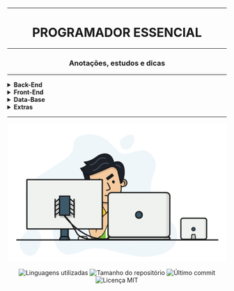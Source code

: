 <hr>
<h1 align="center">PROGRAMADOR ESSENCIAL</h1>
<hr>
<h3 align="center">Anotações, estudos e dicas</h3>
<hr>
<details>
    <summary><strong>Back-End</strong></summary>
    <br />
    <div align="center">
        <details>        
            <summary><strong>Java</strong></summary>
            <br />
            <table border=1>            
                <tr>
                    <th colspan="8">Java básico</th>
                </tr>
                <tr>
                    <td align="center"><a href="https://github.com/Dev-HideyukiTakahashi/Essencial/blob/master/pasta_essencial/back-end/java/java-basico/ConceitosIniciais.md">Conceitos iniciais</a></td>
                    <td align="center"><a href="https://github.com/Dev-HideyukiTakahashi/Essencial/blob/master/pasta_essencial/back-end/java/java-basico/Strings.md">Strings</a></td>
                    <td align="center"><a href="https://github.com/Dev-HideyukiTakahashi/Essencial/blob/master/pasta_essencial/back-end/java/java-basico/Condicional.md">Estrutura condicional</a></td>
                    <td align="center"><a href="https://github.com/Dev-HideyukiTakahashi/Essencial/blob/master/pasta_essencial/back-end/java/java-basico/repeticao.md">Estrutura repetição</a></td>
                    <td align="center"><a href="https://github.com/Dev-HideyukiTakahashi/Essencial/blob/master/pasta_essencial/back-end/java/java-basico/Heranca.md">Herança e Polimorfismo</a></td>
                    <td align="center"><a href="https://github.com/Dev-HideyukiTakahashi/Essencial/blob/master/pasta_essencial/back-end/java/java-basico/Interface.md">Interface</a></td>
                    <td align="center"><a href="https://github.com/Dev-HideyukiTakahashi/Essencial/blob/master/pasta_essencial/back-end/java/java-basico/Datas.md">Data e hora</a></td>
                    <td align="center"><a href="https://github.com/Dev-HideyukiTakahashi/Essencial/blob/master/pasta_essencial/back-end/java/java-basico/Random.md">Número aleatório</a></td>
            </table> 
            <table border=1>            
                <tr>
                    <th colspan="6">Java intermediário</th>
                </tr>  
                <td align="center"><a href="https://github.com/Dev-HideyukiTakahashi/Essencial/blob/master/pasta_essencial/back-end/java/java-intermediario/Excecoes.md">Exceções</a></td>
                <td align="center"><a href="https://github.com/Dev-HideyukiTakahashi/Essencial/blob/master/pasta_essencial/back-end/java/java-intermediario/Arquivos.md">Arquivos</a></td>
                <td align="center"><a href="https://github.com/Dev-HideyukiTakahashi/Essencial/blob/master/pasta_essencial/back-end/java/java-intermediario/Collections.md">Collections</a></td>
                <td align="center"><a href="https://github.com/Dev-HideyukiTakahashi/Essencial/blob/master/pasta_essencial/back-end/java/java-intermediario/Comparable.md">Comparable</a></td>
                <td align="center"><a href="https://github.com/Dev-HideyukiTakahashi/Essencial/blob/master/pasta_essencial/back-end/java/java-intermediario/Lambda.md">Lambda</a></td>
                <td align="center"><a href="https://github.com/Dev-HideyukiTakahashi/Essencial/blob/master/pasta_essencial/back-end/java/java-intermediario/Stream.md">Stream</a></td>
            </table>  
        </details>
        <details>        
            <summary><strong>Node.JS</strong></summary>
            <table border=1>            
                <tr>
                    <th colspan="2">Node.JS</th>
                </tr>
                <tr>
                    <td align="center"><a href="https://github.com/Dev-HideyukiTakahashi/Essencial/blob/master/pasta_essencial/git_github/Comand.MD">Espaço em branco</a></td>
                    <td align="center"><a href="https://github.com/Dev-HideyukiTakahashi/Essencial/blob/master/pasta_essencial/git_github/Comando.MD">Espaço em branco</a></td>
                </tr>
            </table> 
        </details>
        <details>        
            <summary><strong>Kotlin</strong></summary>
            <br />
            <table border=1>            
                <tr>
                    <th colspan="2">Kotlin</th>
                </tr>
                <tr>
                    <td align="center"><a href="https://github.com/Dev-HideyukiTakahashi/Essencial/blob/master/pasta_essencial/git_github/Comand.MD">Espaço em branco</a></td>
                    <td align="center"><a href="https://github.com/Dev-HideyukiTakahashi/Essencial/blob/master/pasta_essencial/git_github/Comando.MD">Espaço em branco</a></td>
                </tr>
            </table> 
        </details>
    </div>
</details>

<!-- FRONT-END -->
<details>
    <summary><strong>Front-End</strong></summary>
    <br />
    <div align="center">
        <details>        
            <summary><strong>HTML5</strong></summary>
            <br />
            <table border=1>            
                <tr>
                    <th colspan="2">HTML5</th>
                </tr>
                <tr>
                    <td align="center"><a href="https://github.com/Dev-HideyukiTakahashi/Essencial/blob/master/pasta_essencial/git_github/Comand.MD">Principais Tags</a></td>
                    <td align="center"><a href="https://github.com/Dev-HideyukiTakahashi/Essencial/blob/master/pasta_essencial/git_github/Comando.MD">Espaço em branco</a></td>
                </tr>
            </table> 
        </details>
        <details>        
            <summary><strong>CSS</strong></summary>
            <table border=1>            
                <tr>
                    <th colspan="2">CSS</th>
                </tr>
                <tr>
                    <td align="center"><a href="https://github.com/Dev-HideyukiTakahashi/Essencial/blob/master/pasta_essencial/front-end/">Espaço em branco</a></td>
                    <td align="center"><a href="https://github.com/Dev-HideyukiTakahashi/Essencial/blob/master/pasta_essencial/git_github/Comando.MD">Espaço em branco</a></td>                    
                </tr>
            </table> 
            <table border=1>            
                <tr>
                    <th colspan="3">CSS Flexbox</th>
                </tr>
                <tr>
                    <td align="center"><a href="https://github.com/Dev-HideyukiTakahashi/Essencial/blob/master/pasta_essencial/front-end/css/flexbox/container.md">Flex Container</a></td>
                    <td align="center"><a href="https://github.com/Dev-HideyukiTakahashi/Essencial/blob/master/pasta_essencial/front-end/css/flexbox/item.md">Flex Item</a></td>
                    <td align="center"><a href="https://github.com/Dev-HideyukiTakahashi/Essencial/blob/master/pasta_essencial/front-end/css/flexbox/flexblog">Projeto exemplo</a></td>
                </tr>
            </table> 
        </details>        
        <details>        
            <summary><strong>JavaScript</strong></summary>   
            <table border=1>            
                <tr>
                    <th colspan="2">JavaScript</th>
                </tr>
                <tr>
                    <td align="center"><a href="https://github.com/Dev-HideyukiTakahashi/Essencial/blob/master/pasta_essencial/git_github/Comand.MD">Espaço em branco</a></td>
                    <td align="center"><a href="https://github.com/Dev-HideyukiTakahashi/Essencial/blob/master/pasta_essencial/git_github/Comando.MD">Espaço em branco</a></td>
                </tr>
            </table>  
        </details>              
    </div>
</details>

<!-- DATA-BASE -->
<details>
    <summary><strong>Data-Base</strong></summary>
    <br />
    <div align="center">
        <details>        
            <summary><strong>SQL</strong></summary>
            <br />
            <table border=1>            
                <tr>
                    <th colspan="2">MySQL</th>
                </tr>
                <tr>
                    <td align="center"><a href="https://github.com/Dev-HideyukiTakahashi/Essencial/blob/master/pasta_essencial/git_github/Comand.MD">Comandos</a></td>
                    <td align="center"><a href="https://github.com/Dev-HideyukiTakahashi/Essencial/blob/master/pasta_essencial/git_github/Comando.MD">Dicas</a></td>
                </tr>
            </table> 
            <table border=1>            
                <tr>
                    <th colspan="2">PostgreSQL</th>
                </tr>
                <tr>
                    <td align="center"><a href="https://github.com/Dev-HideyukiTakahashi/Essencial/blob/master/pasta_essencial/git_github/Comand.MD">Comandos</a></td>
                    <td align="center"><a href="https://github.com/Dev-HideyukiTakahashi/Essencial/blob/master/pasta_essencial/git_github/Comando.MD">Dicas</a></td>
                </tr>
            </table> 
        </details>       
    </div>
</details>

<!-- EXTRAS -->
<details>
    <summary><strong>Extras</strong></summary>
    <br />
    <div align="center">
        <details>
            <summary><strong>Git-Github</strong></summary>
            <br />
            <table border=1>            
                <tr>
                    <th colspan="2">Git</th>
                </tr>
                <tr>
                    <td align="center"><a href="https://github.com/Dev-HideyukiTakahashi/Essencial/blob/master/pasta_essencial/extras/git_github/ComandosGit(básico).MD">Git básico</a></td>
                    <td align="center"><a href="https://github.com/Dev-HideyukiTakahashi/Essencial/blob/master/pasta_essencial/extras/git_github/ComandosGit(intermediário).MD">Git intermediário</a></td>
                </tr>
            </table>            
            <table border=1> 
                <tr>
                    <th colspan="2">Github</th>
                </tr>
                <tr>
                    <td align="center"><a href="https://github.com/Dev-HideyukiTakahashi/Essencial/blob/master/pasta_essencial/extras/git_github/Markdown.MD">Markdown</a></td>
                    <td align="center"><a href="https://github.com/Dev-HideyukiTakahashi/Essencial/blob/master/pasta_essencial/extras/git_github/Github.MD">Github</a></td>
                </tr> 
            </table>
        </details>
        <details>
            <summary><strong>Linux</strong></summary>
            <br />
            <table border=1>            
                <tr>
                    <th colspan="3">Linux</th>
                </tr>
                <tr>
                    <td align="center"><a href="https://github.com/Dev-HideyukiTakahashi/Essencial/blob/master/pasta_essencial/extras/linux/Diretorios.md">Diretórios</a></td>
                    <td align="center"><a href="https://github.com/Dev-HideyukiTakahashi/Essencial/blob/master/pasta_essencial/extras/linux/Redes.md">Redes</a></td>
                    <td align="center"><a href="https://github.com/Dev-HideyukiTakahashi/Essencial/blob/master/pasta_essencial/extras/linux/Terminal.md">Terminal</a></td>
                </tr>
            </table>
        </details>
        <details>
            <summary><strong>Visual Studio Code</strong></summary>
            <br />
            <table border=1>            
                <tr>
                    <th colspan="1">VSCODE</th>
                </tr>
                <tr>
                    <td align="center"><a href="https://github.com/Dev-HideyukiTakahashi/Essencial/blob/master/pasta_essencial/extras/vscode/vscode.md">Anotações sobre Visual Studio Code</a></td>
                </tr>
            </table> 
        </details>           
    </div>
</details>
<hr>
<!--IMAGEM-->
<p align="center">
    <img src="/src/img/programador.gif" alt="programador">
</p>
<p align="center">
    <!-- languages -->
    <img src="https://img.shields.io/github/languages/count/Dev-HideyukiTakahashi/Programador-Essencial?style=social"
        alt="Linguagens utilizadas">
    <!-- repo size -->
    <img src="https://img.shields.io/github/repo-size/Dev-HideyukiTakahashi/Programador-Essencial?style=social"
        alt="Tamanho do repositório">
    <!-- last commit -->
    <img src="https://img.shields.io/github/last-commit/Dev-HideyukiTakahashi/Programador-Essencial?style=social"
        alt="Último commit">
    <!-- licence MIT -->
    <img src="https://img.shields.io/github/license/Dev-HideyukiTakahashi/Programador-Essencial?style=social" alt="Licença MIT">
</p>